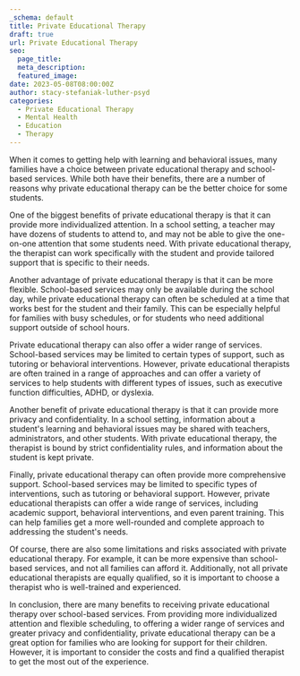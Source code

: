 ```yaml
---
_schema: default
title: Private Educational Therapy
draft: true
url: Private Educational Therapy
seo:
  page_title:
  meta_description:
  featured_image:
date: 2023-05-08T08:00:00Z
author: stacy-stefaniak-luther-psyd
categories:
  - Private Educational Therapy
  - Mental Health
  - Education
  - Therapy
---
```

When it comes to getting help with learning and behavioral issues, many families have a choice between private educational therapy and school-based services. While both have their benefits, there are a number of reasons why private educational therapy can be the better choice for some students.

One of the biggest benefits of private educational therapy is that it can provide more individualized attention. In a school setting, a teacher may have dozens of students to attend to, and may not be able to give the one-on-one attention that some students need. With private educational therapy, the therapist can work specifically with the student and provide tailored support that is specific to their needs.

Another advantage of private educational therapy is that it can be more flexible. School-based services may only be available during the school day, while private educational therapy can often be scheduled at a time that works best for the student and their family. This can be especially helpful for families with busy schedules, or for students who need additional support outside of school hours.

Private educational therapy can also offer a wider range of services. School-based services may be limited to certain types of support, such as tutoring or behavioral interventions. However, private educational therapists are often trained in a range of approaches and can offer a variety of services to help students with different types of issues, such as executive function difficulties, ADHD, or dyslexia.

Another benefit of private educational therapy is that it can provide more privacy and confidentiality. In a school setting, information about a student's learning and behavioral issues may be shared with teachers, administrators, and other students. With private educational therapy, the therapist is bound by strict confidentiality rules, and information about the student is kept private.

Finally, private educational therapy can often provide more comprehensive support. School-based services may be limited to specific types of interventions, such as tutoring or behavioral support. However, private educational therapists can offer a wide range of services, including academic support, behavioral interventions, and even parent training. This can help families get a more well-rounded and complete approach to addressing the student's needs.

Of course, there are also some limitations and risks associated with private educational therapy. For example, it can be more expensive than school-based services, and not all families can afford it. Additionally, not all private educational therapists are equally qualified, so it is important to choose a therapist who is well-trained and experienced.

In conclusion, there are many benefits to receiving private educational therapy over school-based services. From providing more individualized attention and flexible scheduling, to offering a wider range of services and greater privacy and confidentiality, private educational therapy can be a great option for families who are looking for support for their children. However, it is important to consider the costs and find a qualified therapist to get the most out of the experience.